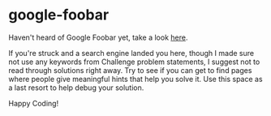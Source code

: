 # google-foobar

Haven't heard of Google Foobar yet, take a look [here](https://thehustle.co/the-secret-google-interview-that-landed-me-a-job).

If you're struck and a search engine landed you here, though I made sure not use any keywords from Challenge problem statements, I suggest not to read through solutions right away. Try to see if you can get to find pages where people give meaningful hints that help you solve it. Use this space as a last resort to help debug your solution.

Happy Coding!
